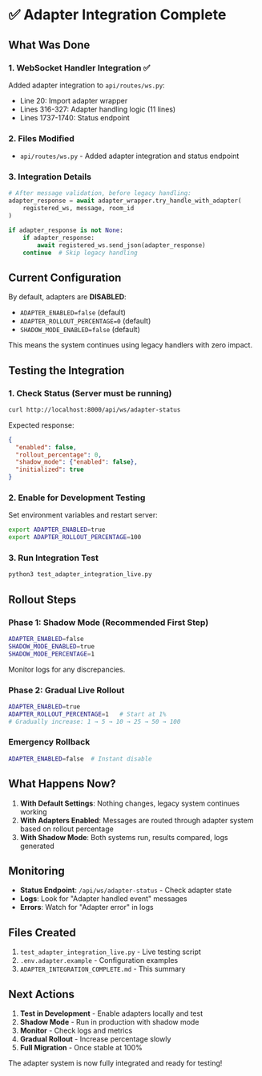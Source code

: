 # ✅ Adapter Integration Complete

## What Was Done

### 1. **WebSocket Handler Integration** ✅
Added adapter integration to `api/routes/ws.py`:
- Line 20: Import adapter wrapper
- Lines 316-327: Adapter handling logic (11 lines)
- Lines 1737-1740: Status endpoint

### 2. **Files Modified**
- `api/routes/ws.py` - Added adapter integration and status endpoint

### 3. **Integration Details**
```python
# After message validation, before legacy handling:
adapter_response = await adapter_wrapper.try_handle_with_adapter(
    registered_ws, message, room_id
)

if adapter_response is not None:
    if adapter_response:
        await registered_ws.send_json(adapter_response)
    continue  # Skip legacy handling
```

## Current Configuration

By default, adapters are **DISABLED**:
- `ADAPTER_ENABLED=false` (default)
- `ADAPTER_ROLLOUT_PERCENTAGE=0` (default)
- `SHADOW_MODE_ENABLED=false` (default)

This means the system continues using legacy handlers with zero impact.

## Testing the Integration

### 1. **Check Status** (Server must be running)
```bash
curl http://localhost:8000/api/ws/adapter-status
```

Expected response:
```json
{
  "enabled": false,
  "rollout_percentage": 0,
  "shadow_mode": {"enabled": false},
  "initialized": true
}
```

### 2. **Enable for Development Testing**
Set environment variables and restart server:
```bash
export ADAPTER_ENABLED=true
export ADAPTER_ROLLOUT_PERCENTAGE=100
```

### 3. **Run Integration Test**
```bash
python3 test_adapter_integration_live.py
```

## Rollout Steps

### Phase 1: Shadow Mode (Recommended First Step)
```bash
ADAPTER_ENABLED=false
SHADOW_MODE_ENABLED=true
SHADOW_MODE_PERCENTAGE=1
```
Monitor logs for any discrepancies.

### Phase 2: Gradual Live Rollout
```bash
ADAPTER_ENABLED=true
ADAPTER_ROLLOUT_PERCENTAGE=1   # Start at 1%
# Gradually increase: 1 → 5 → 10 → 25 → 50 → 100
```

### Emergency Rollback
```bash
ADAPTER_ENABLED=false  # Instant disable
```

## What Happens Now?

1. **With Default Settings**: Nothing changes, legacy system continues working
2. **With Adapters Enabled**: Messages are routed through adapter system based on rollout percentage
3. **With Shadow Mode**: Both systems run, results compared, logs generated

## Monitoring

- **Status Endpoint**: `/api/ws/adapter-status` - Check adapter state
- **Logs**: Look for "Adapter handled event" messages
- **Errors**: Watch for "Adapter error" in logs

## Files Created

1. `test_adapter_integration_live.py` - Live testing script
2. `.env.adapter.example` - Configuration examples
3. `ADAPTER_INTEGRATION_COMPLETE.md` - This summary

## Next Actions

1. **Test in Development** - Enable adapters locally and test
2. **Shadow Mode** - Run in production with shadow mode
3. **Monitor** - Check logs and metrics
4. **Gradual Rollout** - Increase percentage slowly
5. **Full Migration** - Once stable at 100%

The adapter system is now fully integrated and ready for testing!